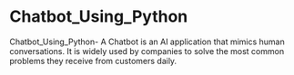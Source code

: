 # Chatbot_Using_Python
Chatbot_Using_Python- A Chatbot is an AI application that mimics human conversations. It is widely used by companies to solve the most common problems they receive from customers daily. 
